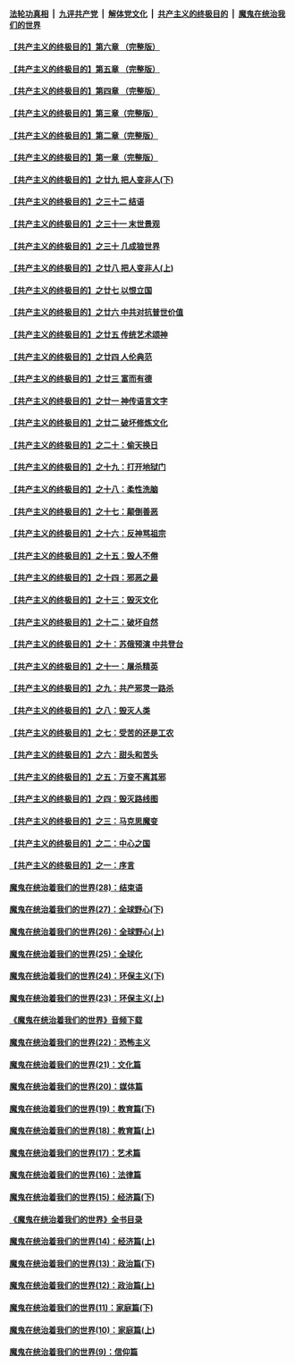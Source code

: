 ####  [法轮功真相](../../../../basic/blob/master/README.md?t=05271801) &nbsp;|&nbsp; [九评共产党](../../../../9ping.md/blob/master/README.md?t=05271801) &nbsp;|&nbsp; [解体党文化](../../../../jtdwh.md/blob/master/README.md?t=05271801)  &nbsp;|&nbsp; [共产主义的终极目的](../../../../gczydzjmd.md/blob/master/README.md?t=05271801) &nbsp;|&nbsp; [魔鬼在统治我们的世界](../../../../mgztzwmdsj.md/blob/master/README.md?t=05271801) 

#### [【共产主义的终极目的】第六章 （完整版）](../pages/nsc422/n11428913.md?t=05271801) 

#### [【共产主义的终极目的】第五章 （完整版）](../pages/nsc422/n11428912.md?t=05271801) 

#### [【共产主义的终极目的】第四章 （完整版）](../pages/nsc422/n11428907.md?t=05271801) 

#### [【共产主义的终极目的】第三章（完整版）](../pages/nsc422/n11428848.md?t=05271801) 

#### [【共产主义的终极目的】第二章（完整版）](../pages/nsc422/n11428831.md?t=05271801) 

#### [【共产主义的终极目的】第一章（完整版）](../pages/nsc422/n11417651.md?t=05271801) 

#### [【共产主义的终极目的】之廿九 把人变非人(下)](../pages/nsc422/n11344140.md?t=05271801) 

#### [【共产主义的终极目的】之三十二 结语](../pages/nsc422/n11360535.md?t=05271801) 

#### [【共产主义的终极目的】之三十一 末世景观](../pages/nsc422/n11351129.md?t=05271801) 

#### [【共产主义的终极目的】之三十 几成狼世界](../pages/nsc422/n11348280.md?t=05271801) 

#### [【共产主义的终极目的】之廿八 把人变非人(上)](../pages/nsc422/n11340492.md?t=05271801) 

#### [【共产主义的终极目的】之廿七 以恨立国](../pages/nsc422/n11336944.md?t=05271801) 

#### [【共产主义的终极目的】之廿六 中共对抗普世价值](../pages/nsc422/n11324785.md?t=05271801) 

#### [【共产主义的终极目的】之廿五 传统艺术颂神](../pages/nsc422/n11296396.md?t=05271801) 

#### [【共产主义的终极目的】之廿四 人伦典范](../pages/nsc422/n11296397.md?t=05271801) 

#### [【共产主义的终极目的】之廿三 富而有德](../pages/nsc422/n11283598.md?t=05271801) 

#### [【共产主义的终极目的】之廿一 神传语言文字](../pages/nsc422/n11263265.md?t=05271801) 

#### [【共产主义的终极目的】之廿二 破坏修炼文化](../pages/nsc422/n11245728.md?t=05271801) 

#### [【共产主义的终极目的】之二十：偷天换日](../pages/nsc422/n11238846.md?t=05271801) 

#### [【共产主义的终极目的】之十九：打开地狱门](../pages/nsc422/n11206376.md?t=05271801) 

#### [【共产主义的终极目的】之十八：柔性洗脑](../pages/nsc422/n11199994.md?t=05271801) 

#### [【共产主义的终极目的】之十七：颠倒善恶](../pages/nsc422/n11179782.md?t=05271801) 

#### [【共产主义的终极目的】之十六：反神骂祖宗](../pages/nsc422/n11166798.md?t=05271801) 

#### [【共产主义的终极目的】之十五：毁人不倦](../pages/nsc422/n11166792.md?t=05271801) 

#### [【共产主义的终极目的】之十四：邪恶之最](../pages/nsc422/n11150249.md?t=05271801) 

#### [【共产主义的终极目的】之十三：毁灭文化](../pages/nsc422/n11135227.md?t=05271801) 

#### [【共产主义的终极目的】之十二：破坏自然](../pages/nsc422/n11135214.md?t=05271801) 

#### [【共产主义的终极目的】之十：苏俄预演 中共登台](../pages/nsc422/n11118424.md?t=05271801) 

#### [【共产主义的终极目的】之十一：屠杀精英](../pages/nsc422/n11118442.md?t=05271801) 

#### [【共产主义的终极目的】之九：共产邪灵一路杀](../pages/nsc422/n11114139.md?t=05271801) 

#### [【共产主义的终极目的】之八：毁灭人类](../pages/nsc422/n11108503.md?t=05271801) 

#### [【共产主义的终极目的】之七：受苦的还是工农](../pages/nsc422/n11101809.md?t=05271801) 

#### [【共产主义的终极目的】之六：甜头和苦头](../pages/nsc422/n11096971.md?t=05271801) 

#### [【共产主义的终极目的】之五：万变不离其邪](../pages/nsc422/n11091285.md?t=05271801) 

#### [【共产主义的终极目的】之四：毁灭路线图](../pages/nsc422/n11086284.md?t=05271801) 

#### [【共产主义的终极目的】之三：马克思魔变](../pages/nsc422/n11061941.md?t=05271801) 

#### [【共产主义的终极目的】之二：中心之国](../pages/nsc422/n11047728.md?t=05271801) 

#### [【共产主义的终极目的】之一：序言](../pages/nsc422/n11086077.md?t=05271801) 

#### [魔鬼在统治着我们的世界(28)：结束语](../pages/nsc422/n10936246.md?t=05271801) 

#### [魔鬼在统治着我们的世界(27)：全球野心(下)](../pages/nsc422/n10928319.md?t=05271801) 

#### [魔鬼在统治着我们的世界(26)：全球野心(上)](../pages/nsc422/n10900318.md?t=05271801) 

#### [魔鬼在统治着我们的世界(25)：全球化](../pages/nsc422/n10788205.md?t=05271801) 

#### [魔鬼在统治着我们的世界(24)：环保主义(下)](../pages/nsc422/n10695307.md?t=05271801) 

#### [魔鬼在统治着我们的世界(23)：环保主义(上)](../pages/nsc422/n10688613.md?t=05271801) 

#### [《魔鬼在统治着我们的世界》音频下载](../pages/nsc422/n10635553.md?t=05271801) 

#### [魔鬼在统治着我们的世界(22)：恐怖主义](../pages/nsc422/n10614727.md?t=05271801) 

#### [魔鬼在统治着我们的世界(21)：文化篇](../pages/nsc422/n10597706.md?t=05271801) 

#### [魔鬼在统治着我们的世界(20)：媒体篇](../pages/nsc422/n10586579.md?t=05271801) 

#### [魔鬼在统治着我们的世界(19)：教育篇(下)](../pages/nsc422/n10564808.md?t=05271801) 

#### [魔鬼在统治着我们的世界(18)：教育篇(上)](../pages/nsc422/n10526970.md?t=05271801) 

#### [魔鬼在统治着我们的世界(17)：艺术篇](../pages/nsc422/n10499093.md?t=05271801) 

#### [魔鬼在统治着我们的世界(16)：法律篇](../pages/nsc422/n10485969.md?t=05271801) 

#### [魔鬼在统治着我们的世界(15)：经济篇(下)](../pages/nsc422/n10469975.md?t=05271801) 

#### [《魔鬼在统治着我们的世界》全书目录](../pages/nsc422/n10464261.md?t=05271801) 

#### [魔鬼在统治着我们的世界(14)：经济篇(上)](../pages/nsc422/n10457370.md?t=05271801) 

#### [魔鬼在统治着我们的世界(13)：政治篇(下)](../pages/nsc422/n10448270.md?t=05271801) 

#### [魔鬼在统治着我们的世界(12)：政治篇(上)](../pages/nsc422/n10444576.md?t=05271801) 

#### [魔鬼在统治着我们的世界(11)：家庭篇(下)](../pages/nsc422/n10440961.md?t=05271801) 

#### [魔鬼在统治着我们的世界(10)：家庭篇(上)](../pages/nsc422/n10435448.md?t=05271801) 

#### [魔鬼在统治着我们的世界(9)：信仰篇](../pages/nsc422/n10432159.md?t=05271801) 

